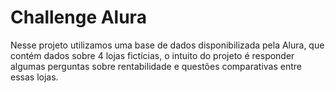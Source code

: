# Challenge Alura

Nesse projeto utilizamos uma base de dados disponibilizada pela Alura, que contém dados sobre 4 lojas fictícias, o intuito do projeto é responder algumas perguntas sobre rentabilidade e questões comparativas entre essas lojas.
